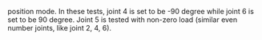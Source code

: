 position mode. In these tests, joint 4 is set to be -90 degree while joint 6 is set to be 90 degree. Joint 5 is tested with non-zero load (similar even number joints, like joint 2, 4, 6).